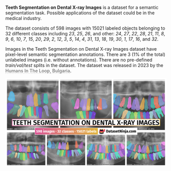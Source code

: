 **Teeth Segmentation on Dental X-ray Images** is a dataset for a semantic segmentation task. Possible applications of the dataset could be in the medical industry. 

The dataset consists of 598 images with 15021 labeled objects belonging to 32 different classes including *23*, *25*, *26*, and other: *24*, *27*, *22*, *28*, *21*, *11*, *8*, *9*, *6*, *10*, *7*, *15*, *20*, *29*, *2*, *12*, *3*, *5*, *14*, *4*, *31*, *13*, *18*, *19*, *30*, *1*, *17*, *16*, and *32*.

Images in the Teeth Segmentation on Dental X-ray Images dataset have pixel-level semantic segmentation annotations. There are 3 (1% of the total) unlabeled images (i.e. without annotations). There are no pre-defined <i>train/val/test</i> splits in the dataset. The dataset was released in 2023 by the <span style="font-weight: 600; color: grey; border-bottom: 1px dashed #d3d3d3;">Humans In The Loop, Bulgaria</span>.

<img src="https://github.com/dataset-ninja/teeth-segmentation/raw/main/visualizations/poster.png">
